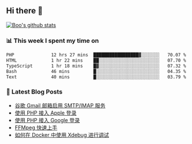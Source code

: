 ## Hi there 👋

[![Boo's github stats](https://github-readme-stats.vercel.app/api?username=0xAiKang)](https://github.com/anuraghazra/github-readme-stats)

<!-- [![Most Used Langs](https://github-readme-stats.vercel.app/api/top-langs/?username=0xAiKang)](https://github.com/anuraghazra/github-readme-stats) -->

### 📊 This week I spent my time on
<!--START_SECTION:waka-->

```txt
PHP              12 hrs 27 mins  █████████████████▓░░░░░░░   70.07 %
HTML             1 hr 22 mins    ██░░░░░░░░░░░░░░░░░░░░░░░   07.70 %
TypeScript       1 hr 18 mins    █▓░░░░░░░░░░░░░░░░░░░░░░░   07.32 %
Bash             46 mins         █░░░░░░░░░░░░░░░░░░░░░░░░   04.35 %
Text             40 mins         █░░░░░░░░░░░░░░░░░░░░░░░░   03.79 %
```

<!--END_SECTION:waka-->

### 📕 Latest Blog Posts
<!-- BLOG-POST-LIST:START -->
- [谷歌 Gmail 邮箱启用 SMTP/IMAP 服务](https://www.0x2beace.com/enable-smtp-imap-service-in-google-gmail-mailbox/)
- [使用 PHP 接入 Apple 登录](https://www.0x2beace.com/sign-in-with-apple/)
- [使用 PHP 接入 Google 登录](https://www.0x2beace.com/sign-in-with-google/)
- [FFMpeg 快速上手](https://www.0x2beace.com/ffmpeg-quick-start/)
- [如何在 Docker 中使用 Xdebug 进行调试](https://www.0x2beace.com/how-to-debug-with-xdebug-in-docker/)
<!-- BLOG-POST-LIST:END -->

